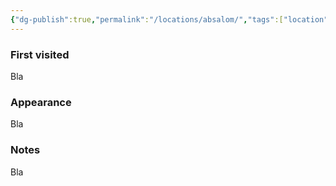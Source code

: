 ```yaml
---
{"dg-publish":true,"permalink":"/locations/absalom/","tags":["location"],"noteIcon":"location"}
---
```


### First visited
Bla
### Appearance
Bla
### Notes
Bla